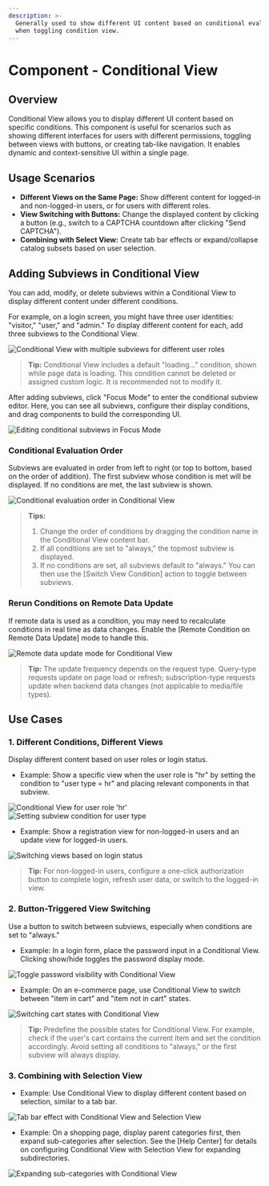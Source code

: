```yaml
---
description: >-
  Generally used to show different UI content based on conditional evaluation or
  when toggling condition view.
---
```


# Component - Conditional View

## Overview

Conditional View allows you to display different UI content based on specific conditions. This component is useful for scenarios such as showing different interfaces for users with different permissions, toggling between views with buttons, or creating tab-like navigation. It enables dynamic and context-sensitive UI within a single page.

## Usage Scenarios

- **Different Views on the Same Page:** Show different content for logged-in and non-logged-in users, or for users with different roles.
- **View Switching with Buttons:** Change the displayed content by clicking a button (e.g., switch to a CAPTCHA countdown after clicking "Send CAPTCHA").
- **Combining with Select View:** Create tab bar effects or expand/collapse catalog subsets based on user selection.

## Adding Subviews in Conditional View

You can add, modify, or delete subviews within a Conditional View to display different content under different conditions.

For example, on a login screen, you might have three user identities: "visitor," "user," and "admin." To display different content for each, add three subviews to the Conditional View.

![Conditional View with multiple subviews for different user roles](../.gitbook/assets/conditional_view/conditional_view1.jpeg)

> **Tip:** Conditional View includes a default "loading..." condition, shown while page data is loading. This condition cannot be deleted or assigned custom logic. It is recommended not to modify it.

After adding subviews, click "Focus Mode" to enter the conditional subview editor. Here, you can see all subviews, configure their display conditions, and drag components to build the corresponding UI.

![Editing conditional subviews in Focus Mode](../.gitbook/assets/conditional_view/conditional-view2.gif)

### Conditional Evaluation Order

Subviews are evaluated in order from left to right (or top to bottom, based on the order of addition). The first subview whose condition is met will be displayed. If no conditions are met, the last subview is shown.

![Conditional evaluation order in Conditional View](../.gitbook/assets/conditional_view/conditional-view3.jpeg)

> **Tips:**
> 1. Change the order of conditions by dragging the condition name in the Conditional View content bar.
> 2. If all conditions are set to "always," the topmost subview is displayed.
> 3. If no conditions are set, all subviews default to "always." You can then use the [Switch View Condition] action to toggle between subviews.

### Rerun Conditions on Remote Data Update

If remote data is used as a condition, you may need to recalculate conditions in real time as data changes. Enable the [Remote Condition on Remote Data Update] mode to handle this.

![Remote data update mode for Conditional View](../.gitbook/assets/93a2a1b8-5d42-4e5f-9045-6d8da07bceb8.png)

> **Tip:** The update frequency depends on the request type. Query-type requests update on page load or refresh; subscription-type requests update when backend data changes (not applicable to media/file types).

## Use Cases

### 1. Different Conditions, Different Views

Display different content based on user roles or login status.

- Example: Show a specific view when the user role is "hr" by setting the condition to "user type = hr" and placing relevant components in that subview.

![Conditional View for user role 'hr'](../.gitbook/assets/54847f4e-234d-4344-a6b4-3e4344a15778.png)
![Setting subview condition for user type](../.gitbook/assets/f166d24a-7334-48f4-8e74-bb66e54a6ea3%20(1).png)

- Example: Show a registration view for non-logged-in users and an update view for logged-in users.

![Switching views based on login status](../.gitbook/assets/f8ec8586-17b7-44a8-a339-4a29a70ea4a3.gif)

> **Tip:** For non-logged-in users, configure a one-click authorization button to complete login, refresh user data, or switch to the logged-in view.

### 2. Button-Triggered View Switching

Use a button to switch between subviews, especially when conditions are set to "always."

- Example: In a login form, place the password input in a Conditional View. Clicking show/hide toggles the password display mode.

![Toggle password visibility with Conditional View](../.gitbook/assets/af8b9b8d-6e67-4012-b3dc-7db17d2e53d4.gif)

- Example: On an e-commerce page, use Conditional View to switch between "item in cart" and "item not in cart" states.

![Switching cart states with Conditional View](../.gitbook/assets/8c896263-8b28-44c2-92ac-b61359a5b103.gif)

> **Tip:** Predefine the possible states for Conditional View. For example, check if the user's cart contains the current item and set the condition accordingly. Avoid setting all conditions to "always," or the first subview will always display.

### 3. Combining with Selection View

- Example: Use Conditional View to display different content based on selection, similar to a tab bar.

![Tab bar effect with Conditional View and Selection View](../.gitbook/assets/a41a1fe2-2bbc-428d-9d74-4440c7f62b93.gif)

- Example: On a shopping page, display parent categories first, then expand sub-categories after selection. See the [Help Center] for details on configuring Conditional View with Selection View for expanding subdirectories.

![Expanding sub-categories with Conditional View](../.gitbook/assets/7521052c-2e87-44c2-a679-d7fcb3979c1b.gif)
